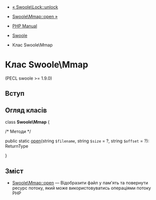 - [« Swoole\Lock::unlock](swoole-lock.unlock.md)
- [Swoole\Mmap::open »](swoole-mmap.open.md)

- [PHP Manual](index.md)
- [Swoole](book.swoole.md)
- Клас Swoole\Mmap

# Клас Swoole\Mmap

(PECL swoole \>= 1.9.0)

## Вступ

## Огляд класів

class **Swoole\Mmap** {

/\* Методи \*/

public static [open](swoole-mmap.open.md)(string `$filename`, string
`$size` = ?, string `$offset` = ?): ReturnType

}

## Зміст

- [Swoole\Mmap::open](swoole-mmap.open.md) — Відобразити файл у
пам'ять та повернути ресурс потоку, який може використовуватись
операціями потоку PHP

